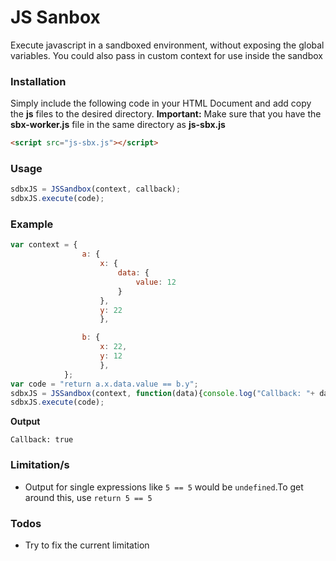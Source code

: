 # JS Sanbox
Execute javascript in a sandboxed environment, without exposing the global variables.
You could also pass in custom context for use inside the sandbox

### Installation
Simply include the following code in your HTML Document and add copy the __js__ files to the desired directory. 
__Important:__ Make sure that you have the __sbx-worker.js__ file in the same directory as __js-sbx.js__  

```html
<script src="js-sbx.js"></script>
```

### Usage
```javascript
sdbxJS = JSSandbox(context, callback);
sdbxJS.execute(code);
```

### Example
```javascript
var context = {
                a: {
                    x: {
                        data: {
                            value: 12
                        }
                    },
                    y: 22
                    },

                b: {
                    x: 22,
                    y: 12
                    },
            };
var code = "return a.x.data.value == b.y";
sdbxJS = JSSandbox(context, function(data){console.log("Callback: "+ data)});
sdbxJS.execute(code);
```
__Output__
```
Callback: true
```
### Limitation/s
- Output for single expressions like ```5 == 5``` would be ```undefined```.To get around this, use ```return 5 == 5```

### Todos
 - Try to fix the current limitation
